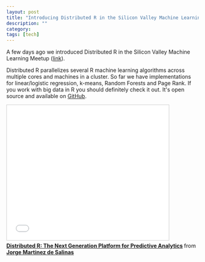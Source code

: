 ```yaml
---
layout: post
title: "Introducing Distributed R in the Silicon Valley Machine Learning Meetup"
description: ""
category:
tags: [tech]
---
```


A few days ago we introduced Distributed R in the Silicon Valley Machine Learning Meetup ([link](http://www.meetup.com/Silicon-Valley-Machine-Learning/events/221425830/)).

Distributed R parallelizes several R machine learning algorithms across multiple cores and machines in a cluster. So far we have implementations for linear/logistic regression, k-means, Random Forests and Page Rank. If you work with big data in R you should definitely check it out. It's open source and available on [GitHub](https://github.com/vertica/DistributedR).


<iframe src="//www.slideshare.net/slideshow/embed_code/key/CRGgaGllhWzp5Y" width="425" height="355" frameborder="0" marginwidth="0" marginheight="0" scrolling="no" style="border:1px solid #CCC; border-width:1px; margin-bottom:5px; max-width: 100%;" allowfullscreen> </iframe> <div style="margin-bottom:5px"> <strong> <a href="//www.slideshare.net/JorgeMartinez223/distributed-r-the-next-generation-platform-for-predictive-analytics" title="Distributed R: The Next Generation Platform for Predictive Analytics" target="_blank">Distributed R: The Next Generation Platform for Predictive Analytics</a> </strong> from <strong><a href="//www.slideshare.net/JorgeMartinez223" target="_blank">Jorge Martinez de Salinas</a></strong> </div>
